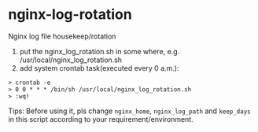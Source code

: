 # nginx-log-rotation
Nginx log file housekeep/rotation

1. put the nginx_log_rotation.sh in some where, e.g. /usr/local/nginx_log_rotation.sh
2. add system crontab task(executed every 0 a.m.):

```shell
> crontab -e
> 0 0 * * * /bin/sh /usr/local/nginx_log_rotation.sh
> :wq!
```

Tips:
Before using it, pls change `nginx_home`,  `nginx_log_path` and `keep_days` in this script according to your requirement/environment.

